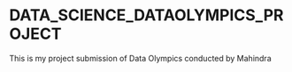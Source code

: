 # DATA_SCIENCE_DATAOLYMPICS_PROJECT
This is my project submission of Data Olympics conducted by Mahindra 
